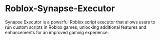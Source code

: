 # Roblox-Synapse-Executor
Synapse Executor is a powerful Roblox script executor that allows users to run custom scripts in Roblox games, unlocking additional features and enhancements for an improved gaming experience.
